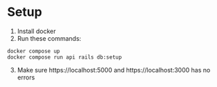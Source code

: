 # Setup
1. Install docker
2. Run these commands:
```
docker compose up
docker compose run api rails db:setup
```
3. Make sure https://localhost:5000 and https://localhost:3000 has no errors
